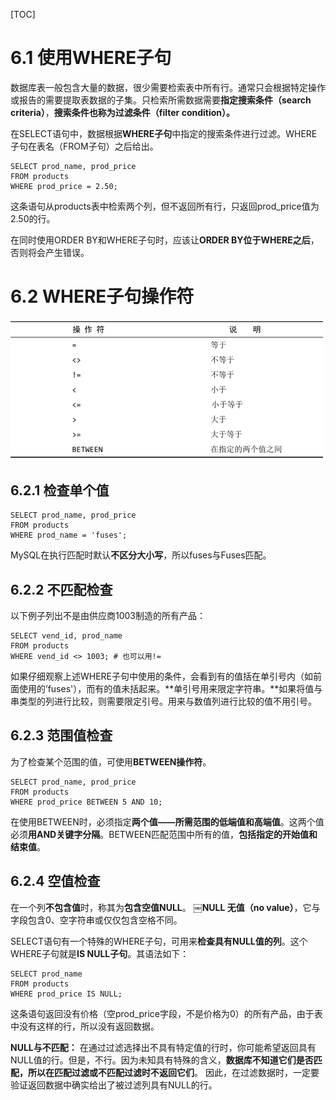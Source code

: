 [TOC]

# 6.1 使用WHERE子句

数据库表一般包含大量的数据，很少需要检索表中所有行。通常只会根据特定操作或报告的需要提取表数据的子集。只检索所需数据需要**指定搜索条件（search criteria）**，**搜索条件也称为过滤条件（filter condition）。**

在SELECT语句中，数据根据**WHERE子句**中指定的搜索条件进行过滤。WHERE子句在表名（FROM子句）之后给出。

```mysql
SELECT prod_name, prod_price
FROM products
WHERE prod_price = 2.50;
```

这条语句从products表中检索两个列，但不返回所有行，只返回prod_price值为2.50的行。

在同时使用ORDER BY和WHERE子句时，应该让**ORDER BY位于WHERE之后**，否则将会产生错误。

# 6.2 WHERE子句操作符

<img src="https://raw.githubusercontent.com/Kevinxiao1023/Pictures/main/img/202112061411481.png" alt="图片" style="zoom: 50%;" />

## 6.2.1 检查单个值

```mysql
SELECT prod_name, prod_price
FROM products
WHERE prod_name = 'fuses';
```

MySQL在执行匹配时默认**不区分大小写**，所以fuses与Fuses匹配。

## 6.2.2 不匹配检查

以下例子列出不是由供应商1003制造的所有产品：

```mysql
SELECT vend_id, prod_name
FROM products
WHERE vend_id <> 1003; # 也可以用!=
```

如果仔细观察上述WHERE子句中使用的条件，会看到有的值括在单引号内（如前面使用的’fuses'），而有的值未括起来。**单引号用来限定字符串。**如果将值与串类型的列进行比较，则需要限定引号。用来与数值列进行比较的值不用引号。

## 6.2.3 范围值检查

为了检查某个范围的值，可使用**BETWEEN操作符**。

```mysql
SELECT prod_name, prod_price
FROM products
WHERE prod_price BETWEEN 5 AND 10;
```

在使用BETWEEN时，必须指定**两个值——所需范围的低端值和高端值**。这两个值必须**用AND关键字分隔**。BETWEEN匹配范围中所有的值，**包括指定的开始值和结束值**。

## 6.2.4 空值检查

在一个列**不包含值**时，称其为**包含空值NULL**。
**￼NULL 无值（no value）**，它与字段包含0、空字符串或仅仅包含空格不同。

SELECT语句有一个特殊的WHERE子句，可用来**检查具有NULL值的列**。这个WHERE子句就是**IS NULL子句**。其语法如下：

```mysql
SELECT prod_name
FROM products
WHERE prod_price IS NULL;
```

这条语句返回没有价格（空prod_price字段，不是价格为0）的所有产品，由于表中没有这样的行，所以没有返回数据。

**NULL与不匹配：** 在通过过滤选择出不具有特定值的行时，你可能希望返回具有NULL值的行。但是，不行。因为未知具有特殊的含义，**数据库不知道它们是否匹配，所以在匹配过滤或不匹配过滤时不返回它们**。
因此，在过滤数据时，一定要验证返回数据中确实给出了被过滤列具有NULL的行。


